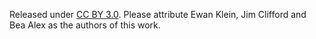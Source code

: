 Released under [CC BY
3.0](http://creativecommons.org/licenses/by/3.0/). Please attribute
Ewan Klein, Jim Clifford and Bea Alex as the authors of this work.